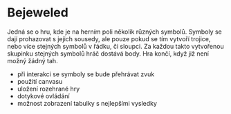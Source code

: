 # Bejeweled
Jedná se o hru, kde je na herním poli několik různých symbolů. Symboly se dají prohazovat s jejich sousedy, ale pouze pokud se tím vytvoří trojice, nebo více stejných symbolů v řádku, či sloupci. Za každou takto vytvořenou skupinku stejných symbolů hráč dostává body. Hra končí, když již není možný žádný tah.

- při interakci se symboly se bude přehrávat zvuk
- použití canvasu
- uložení rozehrané hry
- dotykové ovládání
- možnost zobrazení tabulky s nejlepšími vysledky

